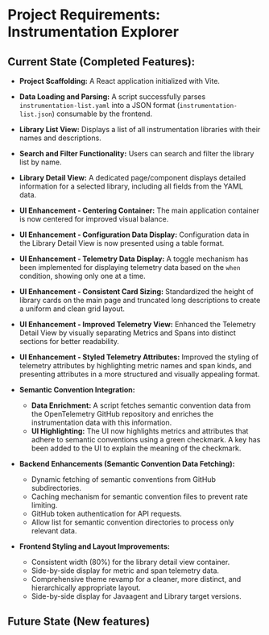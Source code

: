 # Project Requirements: Instrumentation Explorer

## Current State (Completed Features):

*   **Project Scaffolding:** A React application initialized with Vite.
*   **Data Loading and Parsing:** A script successfully parses `instrumentation-list.yaml` into a JSON format (`instrumentation-list.json`) consumable by the frontend.
*   **Library List View:** Displays a list of all instrumentation libraries with their names and descriptions.
*   **Search and Filter Functionality:** Users can search and filter the library list by name.
*   **Library Detail View:** A dedicated page/component displays detailed information for a selected library, including all fields from the YAML data.
*   **UI Enhancement - Centering Container:** The main application container is now centered for improved visual balance.
*   **UI Enhancement - Configuration Data Display:** Configuration data in the Library Detail View is now presented using a table format.
*   **UI Enhancement - Telemetry Data Display:** A toggle mechanism has been implemented for displaying telemetry data based on the `when` condition, showing only one at a time.
*   **UI Enhancement - Consistent Card Sizing:** Standardized the height of library cards on the main page and truncated long descriptions to create a uniform and clean grid layout.
*   **UI Enhancement - Improved Telemetry View:** Enhanced the Telemetry Detail View by visually separating Metrics and Spans into distinct sections for better readability.
*   **UI Enhancement - Styled Telemetry Attributes:** Improved the styling of telemetry attributes by highlighting metric names and span kinds, and presenting attributes in a more structured and visually appealing format.
*   **Semantic Convention Integration:**
    *   **Data Enrichment:** A script fetches semantic convention data from the OpenTelemetry GitHub repository and enriches the instrumentation data with this information.
    *   **UI Highlighting:** The UI now highlights metrics and attributes that adhere to semantic conventions using a green checkmark. A key has been added to the UI to explain the meaning of the checkmark.

*   **Backend Enhancements (Semantic Convention Data Fetching):**
    *   Dynamic fetching of semantic conventions from GitHub subdirectories.
    *   Caching mechanism for semantic convention files to prevent rate limiting.
    *   GitHub token authentication for API requests.
    *   Allow list for semantic convention directories to process only relevant data.

*   **Frontend Styling and Layout Improvements:**
    *   Consistent width (80%) for the library detail view container.
    *   Side-by-side display for metric and span telemetry data.
    *   Comprehensive theme revamp for a cleaner, more distinct, and hierarchically appropriate layout.
    *   Side-by-side display for Javaagent and Library target versions.

## Future State (New features)